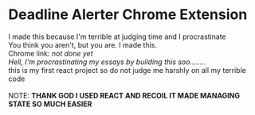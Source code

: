 # Deadline Alerter Chrome Extension
I made this because I'm terrible at judging time and I procrastinate
<br>
You think you aren't, but you are. I made this.
<br>
Chrome link:
<i>not done yet</i>
<br>
<i>Hell, I'm procrastinating my essays by building this soo........</i>
<br>
this is my first react project so do not judge me harshly on all my terrible code
<br>
<br>
NOTE: <strong>THANK GOD I USED REACT AND RECOIL IT MADE MANAGING STATE SO MUCH EASIER</strong>
